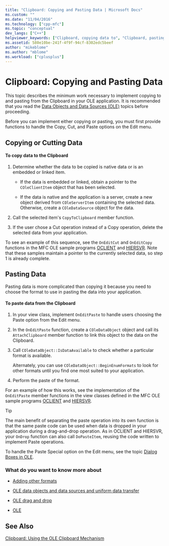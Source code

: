 ```yaml
---
title: "Clipboard: Copying and Pasting Data | Microsoft Docs"
ms.custom: ""
ms.date: "11/04/2016"
ms.technology: ["cpp-mfc"]
ms.topic: "conceptual"
dev_langs: ["C++"]
helpviewer_keywords: ["Clipboard, copying data to", "Clipboard, pasting"]
ms.assetid: 580e10be-241f-4f9f-94cf-8302edc5beef
author: "mikeblome"
ms.author: "mblome"
ms.workload: ["cplusplus"]
---
```

# Clipboard: Copying and Pasting Data
This topic describes the minimum work necessary to implement copying to and pasting from the Clipboard in your OLE application. It is recommended that you read the [Data Objects and Data Sources (OLE)](../mfc/data-objects-and-data-sources-ole.md) topics before proceeding.  
  
 Before you can implement either copying or pasting, you must first provide functions to handle the Copy, Cut, and Paste options on the Edit menu.  
  
##  <a name="_core_copying_or_cutting_data"></a> Copying or Cutting Data  
  
#### To copy data to the Clipboard  
  
1.  Determine whether the data to be copied is native data or is an embedded or linked item.  
  
    -   If the data is embedded or linked, obtain a pointer to the `COleClientItem` object that has been selected.  
  
    -   If the data is native and the application is a server, create a new object derived from `COleServerItem` containing the selected data. Otherwise, create a `COleDataSource` object for the data.  
  
2.  Call the selected item's `CopyToClipboard` member function.  
  
3.  If the user chose a Cut operation instead of a Copy operation, delete the selected data from your application.  
  
 To see an example of this sequence, see the `OnEditCut` and `OnEditCopy` functions in the MFC OLE sample programs [OCLIENT](../visual-cpp-samples.md) and [HIERSVR](../visual-cpp-samples.md). Note that these samples maintain a pointer to the currently selected data, so step 1 is already complete.  
  
##  <a name="_core_pasting_data"></a> Pasting Data  
 Pasting data is more complicated than copying it because you need to choose the format to use in pasting the data into your application.  
  
#### To paste data from the Clipboard  
  
1.  In your view class, implement `OnEditPaste` to handle users choosing the Paste option from the Edit menu.  
  
2.  In the `OnEditPaste` function, create a `COleDataObject` object and call its `AttachClipboard` member function to link this object to the data on the Clipboard.  
  
3.  Call `COleDataObject::IsDataAvailable` to check whether a particular format is available.  
  
     Alternately, you can use `COleDataObject::BeginEnumFormats` to look for other formats until you find one most suited to your application.  
  
4.  Perform the paste of the format.  
  
 For an example of how this works, see the implementation of the `OnEditPaste` member functions in the view classes defined in the MFC OLE sample programs [OCLIENT](../visual-cpp-samples.md) and [HIERSVR](../visual-cpp-samples.md).  
  
> [!TIP]
>  The main benefit of separating the paste operation into its own function is that the same paste code can be used when data is dropped in your application during a drag-and-drop operation. As in OCLIENT and HIERSVR, your `OnDrop` function can also call `DoPasteItem`, reusing the code written to implement Paste operations.  
  
 To handle the Paste Special option on the Edit menu, see the topic [Dialog Boxes in OLE](../mfc/dialog-boxes-in-ole.md).  
  
### What do you want to know more about  
  
-   [Adding other formats](../mfc/clipboard-adding-other-formats.md)  
  
-   [OLE data objects and data sources and uniform data transfer](../mfc/data-objects-and-data-sources-ole.md)  
  
-   [OLE drag and drop](../mfc/drag-and-drop-ole.md)  
  
-   [OLE](../mfc/ole-background.md)  
  
## See Also  
 [Clipboard: Using the OLE Clipboard Mechanism](../mfc/clipboard-using-the-ole-clipboard-mechanism.md)

